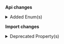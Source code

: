 **Api changes**

<details>
<summary>Added Enum(s)</summary>

- added enum `shopping-list` to type `ExtensionResourceTypeId`
</details>

**Import changes**

<details>
<summary>Deprecated Property(s)</summary>

- property `PriceImport::publish` is removed
- property `ProductVariantImport::publish` is removed
</details>

